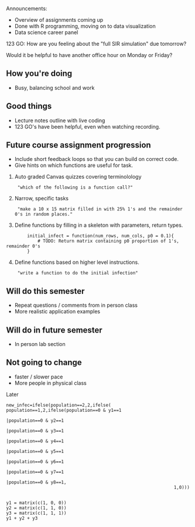Announcements:

- Overview of assignments coming up
- Done with R programming, moving on to data visualization
- Data science career panel

123 GO: How are you feeling about the "full SIR simulation" due tomorrow?

Would it be helpful to have another office hour on Monday or Friday?


## How you're doing

- Busy, balancing school and work


## Good things

- Lecture notes outline with live coding
- 123 GO's have been helpful, even when watching recording.


## Future course assignment progression

- Include short feedback loops so that you can build on correct code.
- Give hints on which functions are useful for task.

1. Auto graded Canvas quizzes covering terminolology

        "which of the following is a function call?"
    
2. Narrow, specific tasks

        "make a 10 x 15 matrix filled in with 25% 1's and the remainder 0's in random places."

3. Define functions by filling in a skeleton with parameters, return types.
```
        initial_infect = function(num_rows, num_cols, p0 = 0.1){
            # TODO: Return matrix containing p0 proportion of 1's, remainder 0's
        }
```
4. Define functions based on higher level instructions.

        "write a function to do the initial infection"


## Will do this semester

- Repeat questions / comments from in person class
- More realistic application examples


## Will do in future semester

- In person lab section


## Not going to change

- faster / slower pace
- More people in physical class



Later

```
new_infec=ifelse(population==2,2,ifelse( population==1,2,ifelse(population==0 & y1==1 
                                                                |population==0 & y2==1
                                                                |population==0 & y3==1
                                                                |population==0 & y4==1
                                                                |population==0 & y5==1
                                                                |population==0 & y6==1
                                                                |population==0 & y7==1
                                                                |population==0 & y8==1,
                                                                1,0)))


y1 = matrix(c(1, 0, 0))
y2 = matrix(c(1, 1, 0))
y3 = matrix(c(1, 1, 1))
y1 + y2 + y3
```

